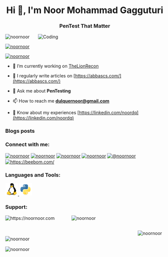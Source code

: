 <h1 align="center">Hi 👋, I'm Noor Mohammad Gagguturi</h1>
<h3 align="center">PenTest That Matter</h3>
<img align="right" alt="Coding" width="400" src="https://cdn.dribbble.com/users/1162077/screenshots/3848914/programmer.gif">
<p align="left"> <img src="https://komarev.com/ghpvc/?username=noornoor&label=Profile%20views&color=0e75b6&style=flat" alt="noornoor" /> </p>

<p align="left"> <a href="https://github.com/ryo-ma/github-profile-trophy"><img src="https://github-profile-trophy.vercel.app/?username=noornoor" alt="noornoor" /></a> </p>

<p align="left"> <a href="https://twitter.com/noornoor" target="blank"><img src="https://img.shields.io/twitter/follow/noornoor?logo=twitter&style=for-the-badge" alt="noornoor" /></a> </p>

- 🔭 I’m currently working on [TheLionRecon](https://github.com/noor-sec/LionRecon)

- 📝 I regularly write articles on [https://abbascs.com/](https://abbascs.com/)

- 💬 Ask me about **PenTesting**

- 📫 How to reach me **dulquernoor@gmail.com**

- 📄 Know about my experiences [https://linkedin.com/noordq](https://linkedin.com/noordq)

### Blogs posts
<!-- BLOG-POST-LIST:START -->
<!-- BLOG-POST-LIST:END -->

<h3 align="left">Connect with me:</h3>
<p align="left">
<a href="https://twitter.com/noornoor" target="blank"><img align="center" src="https://raw.githubusercontent.com/rahuldkjain/github-profile-readme-generator/master/src/images/icons/Social/twitter.svg" alt="noornoor" height="30" width="40" /></a>
<a href="https://linkedin.com/in/noornoor" target="blank"><img align="center" src="https://raw.githubusercontent.com/rahuldkjain/github-profile-readme-generator/master/src/images/icons/Social/linked-in-alt.svg" alt="noornoor" height="30" width="40" /></a>
<a href="https://fb.com/noornoor" target="blank"><img align="center" src="https://raw.githubusercontent.com/rahuldkjain/github-profile-readme-generator/master/src/images/icons/Social/facebook.svg" alt="noornoor" height="30" width="40" /></a>
<a href="https://instagram.com/noornoor" target="blank"><img align="center" src="https://raw.githubusercontent.com/rahuldkjain/github-profile-readme-generator/master/src/images/icons/Social/instagram.svg" alt="noornoor" height="30" width="40" /></a>
<a href="https://medium.com/@noornoor" target="blank"><img align="center" src="https://raw.githubusercontent.com/rahuldkjain/github-profile-readme-generator/master/src/images/icons/Social/medium.svg" alt="@noornoor" height="30" width="40" /></a>
<a href="https://discord.gg/https://beebom.com/" target="blank"><img align="center" src="https://raw.githubusercontent.com/rahuldkjain/github-profile-readme-generator/master/src/images/icons/Social/discord.svg" alt="https://beebom.com/" height="30" width="40" /></a>
</p>

<h3 align="left">Languages and Tools:</h3>
<p align="left"> <a href="https://www.linux.org/" target="_blank" rel="noreferrer"> <img src="https://raw.githubusercontent.com/devicons/devicon/master/icons/linux/linux-original.svg" alt="linux" width="40" height="40"/> </a> <a href="https://www.python.org" target="_blank" rel="noreferrer"> <img src="https://raw.githubusercontent.com/devicons/devicon/master/icons/python/python-original.svg" alt="python" width="40" height="40"/> </a> </p>

<h3 align="left">Support:</h3>
<p><a href="https://www.buymeacoffee.com/https://noornoor.com"> <img align="left" src="https://cdn.buymeacoffee.com/buttons/v2/default-yellow.png" height="50" width="210" alt="https://noornoor.com" /></a><a href="https://ko-fi.com/noornoor"> <img align="left" src="https://cdn.ko-fi.com/cdn/kofi3.png?v=3" height="50" width="210" alt="noornoor" /></a></p><br><br>

<p><img align="left" src="https://github-readme-stats.vercel.app/api/top-langs?username=noornoor&show_icons=true&locale=en&layout=compact" alt="noornoor" /></p>

<p>&nbsp;<img align="center" src="https://github-readme-stats.vercel.app/api?username=noornoor&show_icons=true&locale=en" alt="noornoor" /></p>

<p><img align="center" src="https://github-readme-streak-stats.herokuapp.com/?user=noornoor&" alt="noornoor" /></p>
